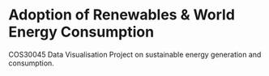 # Adoption of Renewables & World Energy Consumption
COS30045 Data Visualisation Project on sustainable energy generation and consumption.
